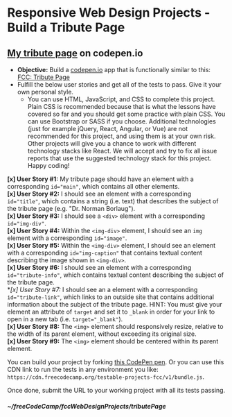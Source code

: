 # Responsive Web Design Projects - Build a Tribute Page  

## <a href="https://codepen.io/srom/full/MMOPEZ" target="_blank">My tribute page</a> on codepen.io

* **Objective:** Build a [codepen.io](https://codepen.io) app that is functionally similar to this: [FCC: Tribute Page](https://codepen.io/freeCodeCamp/full/zNqgVx)  
* Fulfill the below user stories and get all of the tests to pass. Give it your own personal style.  
  * You can use HTML, JavaScript, and CSS to complete this project. Plain CSS is recommended because that is what the lessons have covered so far and you should get some practice with plain CSS. You can use Bootstrap or SASS if you choose. Additional technologies (just for example jQuery, React, Angular, or Vue) are not recommended for this project, and using them is at your own risk. Other projects will give you a chance to work with different technology stacks like React. We will accept and try to fix all issue reports that use the suggested technology stack for this project. Happy coding!  
  
 **[x] User Story #1:** My tribute page should have an element with a corresponding `id="main"`, which contains all other elements.  
 **[x] User Story #2:** I should see an element with a corresponding `id="title"`, which contains a string (i.e. text) that describes the subject of the tribute page (e.g. "Dr. Norman Borlaug").  
 **[x] User Story #3:** I should see a `<div>` element with a corresponding `id="img-div"`.  
 **[x] User Story #4:** Within the `<img-div>` element, I should see an `img` element with a corresponding `id="image"`.  
 **[x] User Story #5:** Within the `<img-div>` element, I should see an element with a corresponding `id="img-caption"` that contains textual content describing the image shown in `<img-div>`.  
 **[x] User Story #6:** I should see an element with a corresponding `id="tribute-info"`, which contains textual content describing the subject of the tribute page.  
 **[x] *User Story #7:** I should see an a element with a corresponding `id="tribute-link"`, which links to an outside site that contains additional information about the subject of the tribute page. HINT: You must give your element an attribute of `target` and set it to `_blank` in order for your link to open in a new tab (i.e. `target="_blank"`).  
 **[x] User Story #8:** The `<img>` element should responsively resize, relative to the width of its parent element, without exceeding its original size.  
**[x] User Story #9:** The `<img>` element should be centered within its parent element.  

You can build your project by forking [this CodePen pen](https://codepen.io/freeCodeCamp/pen/MJjpwO). Or you can use this CDN link to run the tests in any environment you like: `https://cdn.freecodecamp.org/testable-projects-fcc/v1/bundle.js`.  

Once done, submit the URL to your working project with all its tests passing.  

##### ~/freeCodeCamp/fccWebDesignProjects/tributePage  
